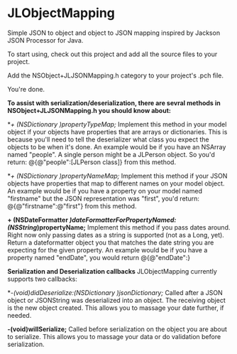 JLObjectMapping
===============

Simple JSON to object and object to JSON mapping inspired by Jackson JSON Processor for Java.


To start using, check out this project and add all the source files to your project.

Add the NSObject+JLJSONMapping.h category to your project's .pch file.

You're done. 



**To assist with serialization/deserialization, there are sevral methods in NSObject+JLJSONMapping.h you should know about:**

**\+ (NSDictionary *)propertyTypeMap;**
Implement this method in your model object if your objects have properties that are arrays or dictionaries. This is because you'll need to tell the deserializer what class you expect the objects to be when it's done. An example would be if you have an NSArray named "people". A single person might be a JLPerson object. So you'd return: @{@"people":[JLPerson class]} from this method.

 
**\+ (NSDictionary *)propertyNameMap;**
Implement this method if your JSON objects have properties that map to different names on your model object. An example would be if you have a property on your model named "firstname" but the JSON representation was "first", you'd return: @{@"firstname":@"first"} from this method.


**\+ (NSDateFormatter *)dateFormatterForPropertyNamed:(NSString*)propertyName;**
Implement this method if you pass dates around. Right now only passing dates as a string is supported (not as a Long, yet). Return a dateformatter object you that matches the date string you are expecting for the given property.
An example would be if you have a property named "endDate", you would return @{@"endDate":<my dateformatter here>}


**Serialization and Deserialization callbacks**
JLObjectMapping currently supports two callbacks:

**\-(void)didDeserialize:(NSDictionary *)jsonDictionary;** Called after a JSON object or JSONString was deserialized into an object. The receiving object is the new object created. 
This allows you to massage your date further, if needed.

**\-(void)willSerialize;** Called before serialization on the object you are about to serialize. This allows you to massage your data or do validation before serialization.

